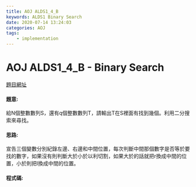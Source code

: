 ```yaml
---
title: AOJ ALDS1_4_B
keywords: ALDS1 Binary Search
date: 2020-07-14 13:24:03
categories: AOJ
tags:
    - implementation
---
```

# AOJ ALDS1_4_B - Binary Search
[題目網址](https://onlinejudge.u-aizu.ac.jp/courses/lesson/1/ALDS1/all/ALDS1_4_B)

#### 題意:
給N個整數數列S，還有q個整數數列T，請輸出T在S裡面有找到幾個。利用二分搜索來尋找。

<!-- more -->
#### 思路:
宣告三個變數分別紀錄左邊、右邊和中間位置，每次判斷中間那個數字是否等於要找的數字，如果沒有則判斷大於小於以利切割，如果大於的話就把r換成中間的位置，小於則把l換成中間的位置。

#### 程式碼:
<script src="https://gist.github.com/Daviswww/b7e47a957066b3bb5888030be0aac43f.js"></script>